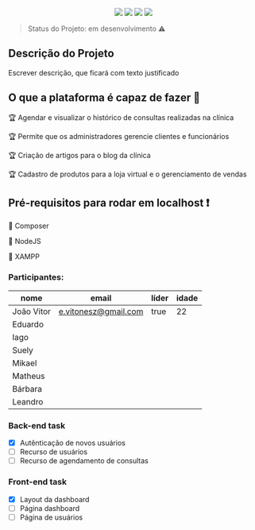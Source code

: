 <p align="center">
  <img src="https://img.shields.io/static/v1?label=laravel&message=framework&color=red&style=for-the-badge&logo=LARAVEL"/>
  <img src="https://img.shields.io/static/v1?label=Netlify&message=deploy&color=blue&style=for-the-badge&logo=netlify"/>
  <img src="http://img.shields.io/static/v1?label=STATUS&message=EM%20DESENVOLVIMENTO&color=yellow&style=for-the-badge"/>
  <img src="http://img.shields.io/static/v1?label=TESTES&message=0&color=red&style=for-the-badge"/>  
</p>

> Status do Projeto: em desenvolvimento :warning:
## Descrição do Projeto
<p align="justify"> Escrever descrição, que ficará com texto justificado </p>

## O que a plataforma é capaz de fazer :checkered_flag:

:trophy: Agendar e visualizar o histórico de consultas realizadas na clínica

:trophy: Permite que os administradores gerencie clientes e funcionários

:trophy: Criação de artigos para o blog da clínica

:trophy: Cadastro de produtos para a loja virtual e o gerenciamento de vendas

## Pré-requisitos para rodar em localhost :exclamation:

:dash: Composer

:dash: NodeJS

:dash: XAMPP


### Participantes: 
|nome|email|líder|idade|
| -------- | -------- | -------- | -------- |
|João Vitor|e.vitonesz@gmail.com|true|22|
|Eduardo||||
|Iago||||
|Suely||||
|Mikael||||
|Matheus||||
|Bárbara||||
|Leandro||||

### Back-end task  

- [X] Autênticação de novos usuários
- [ ] Recurso de usuários
- [ ] Recurso de agendamento de consultas

### Front-end task  

- [X] Layout da dashboard
- [ ] Página dashboard
- [ ] Página de usuários
